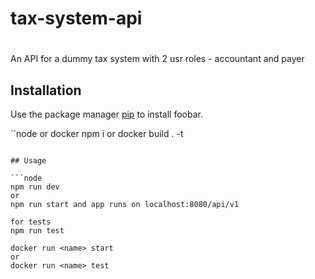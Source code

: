 # tax-system-api

# 

An API for a dummy tax system with 2 usr roles - accountant and payer

## Installation

Use the package manager [pip](https://pip.pypa.io/en/stable/) to install foobar.

``node or docker
npm i 
or
docker build . -t <name>
```

## Usage

```node
npm run dev
or
npm run start and app runs on localhost:8080/api/v1

for tests 
npm run test

docker run <name> start
or
docker run <name> test
```
